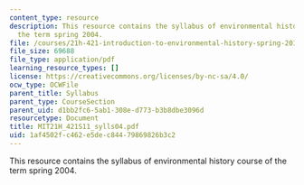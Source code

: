 ```yaml
---
content_type: resource
description: This resource contains the syllabus of environmental history course of
  the term spring 2004.
file: /courses/21h-421-introduction-to-environmental-history-spring-2011/1af4502fc462e5dec84479869826b3c2_MIT21H_421S11_sylls04.pdf
file_size: 69688
file_type: application/pdf
learning_resource_types: []
license: https://creativecommons.org/licenses/by-nc-sa/4.0/
ocw_type: OCWFile
parent_title: Syllabus
parent_type: CourseSection
parent_uid: d1bb2fc6-5ab1-308e-d773-b3b8dbe3096d
resourcetype: Document
title: MIT21H_421S11_sylls04.pdf
uid: 1af4502f-c462-e5de-c844-79869826b3c2
---
```

This resource contains the syllabus of environmental history course of the term spring 2004.